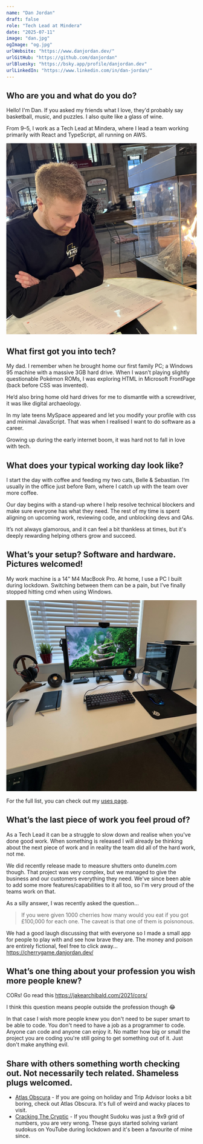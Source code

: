 ```yaml
---
name: "Dan Jordan"
draft: false
role: "Tech Lead at Mindera"
date: "2025-07-11"
image: "dan.jpg"
ogImage: "og.jpg"
urlWebsite: "https://www.danjordan.dev/"
urlGitHub: "https://github.com/danjordan"
urlBluesky: "https://bsky.app/profile/danjordan.dev"
urlLinkedIn: "https://www.linkedin.com/in/dan-jordan/"
---
```


## Who are you and what do you do?

Hello! I'm Dan. If you asked my friends what I love, they'd probably say basketball, music, and puzzles. I also quite like a glass of wine.

From 9–5, I work as a Tech Lead at Mindera, where I lead a team working primarily with React and TypeScript, all running on AWS.

![Dan Jordan](dan.jpg)

## What first got you into tech?

My dad. I remember when he brought home our first family PC; a Windows 95 machine with a massive 3GB hard drive. When I wasn’t playing slightly questionable Pokémon ROMs, I was exploring HTML in Microsoft FrontPage (back before CSS was invented).

He’d also bring home old hard drives for me to dismantle with a screwdriver, it was like digital archaeology.

In my late teens MySpace appeared and let you modify your profile with css and minimal JavaScript. That was when I realised I want to do software as a career.

Growing up during the early internet boom, it was hard not to fall in love with tech.

## What does your typical working day look like?

I start the day with coffee and feeding my two cats, Belle & Sebastian. I’m usually in the office just before 9am, where I catch up with the team over more coffee.

Our day begins with a stand-up where I help resolve technical blockers and make sure everyone has what they need. The rest of my time is spent aligning on upcoming work, reviewing code, and unblocking devs and QAs.

It’s not always glamorous, and it can feel a bit thankless at times, but it's deeply rewarding helping others grow and succeed.

## What’s your setup? Software and hardware. Pictures welcomed!

My work machine is a 14" M4 MacBook Pro. At home, I use a PC I built during lockdown. Switching between them can be a pain, but I’ve finally stopped hitting cmd when using Windows.

![Dan's setup](setup.jpg)

For the full list, you can check out my [uses page](https://www.danjordan.dev/uses).

## What’s the last piece of work you feel proud of?

As a Tech Lead it can be a struggle to slow down and realise when you've done good work. When something is released I will already be thinking about the next piece of work and in reality the team did all of the hard work, not me.

We did recently release made to measure shutters onto dunelm.com though. That project was very complex, but we managed to give the business and our customers everything they need. We've since been able to add some more features/capabilities to it all too, so I'm very proud of the teams work on that.

As a silly answer, I was recently asked the question...

> If you were given 1000 cherries how many would you eat if you got £100,000 for each one. The caveat is that one of them is poisnonous.

We had a good laugh discussing that with everyone so I made a small app for people to play with and see how brave they are. The money and poison are entirely fictional, feel free to click away... https://cherrygame.danjordan.dev/

## What’s one thing about your profession you wish more people knew?

CORs! Go read this https://jakearchibald.com/2021/cors/

I think this question means people outside the profession though 😂

In that case I wish more people knew you don't need to be super smart to be able to code. You don't need to have a job as a programmer to code. Anyone can code and anyone can enjoy it. No matter how big or small the project you are coding you're still going to get something out of it. Just don't make anything evil.

## Share with others something worth checking out. Not necessarily tech related. Shameless plugs welcomed.

- [Atlas Obscura](https://www.atlasobscura.com/) - If you are going on holiday and Trip Advisor looks a bit boring, check out Atlas Obscura. It's full of weird and wacky places to visit.
- [Cracking The Cryptic](https://www.youtube.com/@CrackingTheCryptic) - If you thought Sudoku was just a 9x9 grid of numbers, you are very wrong. These guys started solving variant sudokus on YouTube during lockdown and it's been a favourite of mine since.
